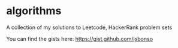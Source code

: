 # algorithms
A collection of my solutions to Leetcode, HackerRank  problem sets 

You can find the gists here:
https://gist.github.com/jsbonso
